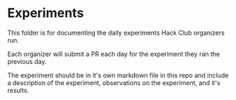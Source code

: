 # Experiments

This folder is for documenting the daily experiments Hack Club organizers run.

Each organizer will submit a PR each day for the experiment they ran the previous day.

The experiment should be in it's own markdown file in this repo and include a description of the experiment, observations on the experiment, and it's results.
